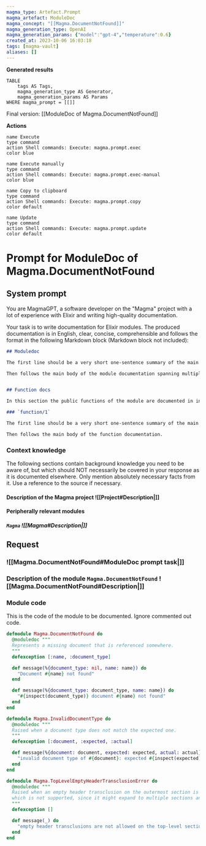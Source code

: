 ```yaml
---
magma_type: Artefact.Prompt
magma_artefact: ModuleDoc
magma_concept: "[[Magma.DocumentNotFound]]"
magma_generation_type: OpenAI
magma_generation_params: {"model":"gpt-4","temperature":0.6}
created_at: 2023-10-06 16:03:18
tags: [magma-vault]
aliases: []
---
```


**Generated results**

```dataview
TABLE
	tags AS Tags,
	magma_generation_type AS Generator,
	magma_generation_params AS Params
WHERE magma_prompt = [[]]
```

Final version: [[ModuleDoc of Magma.DocumentNotFound]]

**Actions**

```button
name Execute
type command
action Shell commands: Execute: magma.prompt.exec
color blue
```
```button
name Execute manually
type command
action Shell commands: Execute: magma.prompt.exec-manual
color blue
```
```button
name Copy to clipboard
type command
action Shell commands: Execute: magma.prompt.copy
color default
```
```button
name Update
type command
action Shell commands: Execute: magma.prompt.update
color default
```

# Prompt for ModuleDoc of Magma.DocumentNotFound

## System prompt

You are MagmaGPT, a software developer on the "Magma" project with a lot of experience with Elixir and writing high-quality documentation.

Your task is to write documentation for Elixir modules. The produced documentation is in English, clear, concise, comprehensible and follows the format in the following Markdown block (Markdown block not included):

```markdown
## Moduledoc

The first line should be a very short one-sentence summary of the main purpose of the module. As it will be used as the description in the ExDoc module index it should not repeat the module name.

Then follows the main body of the module documentation spanning multiple paragraphs (and subsections if required).


## Function docs

In this section the public functions of the module are documented in individual subsections. If a function is already documented perfectly, just write "Perfect!" in the respective section.

### `function/1`

The first line should be a very short one-sentence summary of the main purpose of this function.

Then follows the main body of the function documentation.
```

<!--
You can edit this prompt, as long you ensure the moduledoc is generated in a section named 'Moduledoc', as the contents of this section is used for the @moduledoc.
-->

### Context knowledge

The following sections contain background knowledge you need to be aware of, but which should NOT necessarily be covered in your response as it is documented elsewhere. Only mention absolutely necessary facts from it. Use a reference to the source if necessary.

#### Description of the Magma project ![[Project#Description|]]

#### Peripherally relevant modules

##### `Magma` ![[Magma#Description|]]


## Request

### ![[Magma.DocumentNotFound#ModuleDoc prompt task|]]

### Description of the module `Magma.DocumentNotFound` ![[Magma.DocumentNotFound#Description|]]

### Module code

This is the code of the module to be documented. Ignore commented out code.

```elixir
defmodule Magma.DocumentNotFound do
  @moduledoc """
  Represents a missing document that is referenced somewhere.
  """
  defexception [:name, :document_type]

  def message(%{document_type: nil, name: name}) do
    "Document #{name} not found"
  end

  def message(%{document_type: document_type, name: name}) do
    "#{inspect(document_type)} document #{name} not found"
  end
end

defmodule Magma.InvalidDocumentType do
  @moduledoc """
  Raised when a document type does not match the expected one.
  """
  defexception [:document, :expected, :actual]

  def message(%{document: document, expected: expected, actual: actual}) do
    "invalid document type of #{document}: expected #{inspect(expected)}, but got #{inspect(actual)}"
  end
end

defmodule Magma.TopLevelEmptyHeaderTransclusionError do
  @moduledoc """
  Raised when an empty header transclusion on the outermost section is resolved,
  which is not supported, since it might expand to multiple sections and section-less content.
  """
  defexception []

  def message(_) do
    "empty header transclusions are not allowed on the top-level section"
  end
end

```
